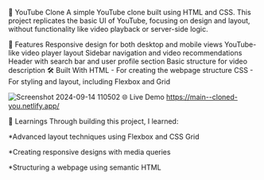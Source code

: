 🎥 YouTube Clone
A simple YouTube clone built using HTML and CSS. This project replicates the basic UI of YouTube, focusing on design and layout, without functionality like video playback or server-side logic.

🚀 Features
Responsive design for both desktop and mobile views
YouTube-like video player layout
Sidebar navigation and video recommendations
Header with search bar and user profile section
Basic structure for video description
🛠️ Built With
HTML - For creating the webpage structure
CSS - For styling and layout, including Flexbox and Grid

![Screenshot 2024-09-14 110502](https://github.com/user-attachments/assets/695031fe-a995-43af-ba87-39abfd220d81)
🌐 Live Demo
https://main--cloned-you.netlify.app/

📖 Learnings
Through building this project, I learned:

*Advanced layout techniques using Flexbox and CSS Grid

*Creating responsive designs with media queries

*Structuring a webpage using semantic HTML
